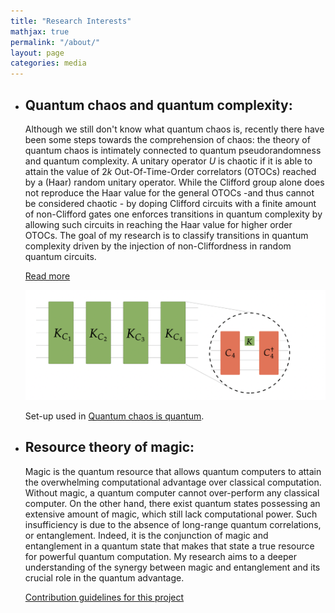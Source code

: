 ```yaml
---
title: "Research Interests"
mathjax: true
permalink: "/about/"
layout: page
categories: media
---
```



* ## Quantum chaos and quantum complexity:

  Although we still don't know what quantum chaos is, recently there have been some steps towards the comprehension of chaos: the theory of         quantum chaos is intimately connected to quantum pseudorandomness and quantum complexity. A unitary operator $U$ is chaotic if it is able to attain the value of $2k$ Out-Of-Time-Order correlators (OTOCs) reached by a (Haar) random unitary operator. While the Clifford group alone does not reproduce the Haar value for the general OTOCs -and thus cannot be considered chaotic - by doping Clifford circuits with a finite amount of non-Clifford gates one enforces transitions in quantum complexity by allowing such circuits in reaching the Haar value for higher order OTOCs. The goal of my research is to classify transitions in quantum complexity driven by the injection of non-Cliffordness in random quantum circuits.
  
  [Read more](https://lorenzoleone.github.io/ciao)
  
  ![transitions](websiteprova1.jpg)
  
  Set-up used in [Quantum chaos is quantum](https://arxiv.org/abs/2102.08406).
  
* ## Resource theory of magic:
  Magic is the quantum resource that allows quantum computers to attain the overwhelming computational advantage over classical computation. Without magic, a quantum computer cannot over-perform any classical computer. On the other hand, there exist quantum states possessing an extensive amount of magic, which still lack computational power. Such insufficiency is due to the absence of long-range quantum correlations, or entanglement. Indeed, it is the conjunction of magic and entanglement in a quantum state that makes that state a true resource for powerful quantum computation. My research aims to a deeper understanding of the synergy between magic and entanglement and its crucial role in the quantum advantage. 
  
  [Contribution guidelines for this project](https://lorenzoleone.github.io/ciao)
  


